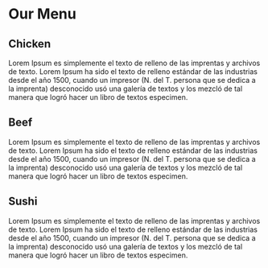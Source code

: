 
<html>
<head>
<meta charset="utf-8">
<meta name="viewport" content="width=device-width, initial-scale=1">
<title>Week 2</title>
<link rel="stylesheet" type="text/css" href="css/mystyle.css">
</head>
<body>
<h1>Our Menu</h1>

<div class="row">
  <div class="col-lg-4 col-md-6 col-sm-8">
  	<h2 id="title1"> Chicken </h2>
  	<p>Lorem Ipsum es simplemente el texto de relleno de las imprentas y archivos de texto. Lorem Ipsum ha sido el texto de relleno estándar de las industrias desde el año 1500, cuando un impresor (N. del T. persona que se dedica a la imprenta) desconocido usó una galería de textos y los mezcló de tal manera que logró hacer un libro de textos especimen.</p></div>
  <div class="col-lg-4 col-md-6 col-sm-8">
  	<h2 id="title2"> Beef </h2>
  	<p>Lorem Ipsum es simplemente el texto de relleno de las imprentas y archivos de texto. Lorem Ipsum ha sido el texto de relleno estándar de las industrias desde el año 1500, cuando un impresor (N. del T. persona que se dedica a la imprenta) desconocido usó una galería de textos y los mezcló de tal manera que logró hacer un libro de textos especimen.</p></div>
  <div class="col-lg-4 col-md-12 col-sm-8">
  	<h2 id="title3"> Sushi </h2>
  	<p>Lorem Ipsum es simplemente el texto de relleno de las imprentas y archivos de texto. Lorem Ipsum ha sido el texto de relleno estándar de las industrias desde el año 1500, cuando un impresor (N. del T. persona que se dedica a la imprenta) desconocido usó una galería de textos y los mezcló de tal manera que logró hacer un libro de textos especimen.</p></div>
</div>

</body>
</html>
